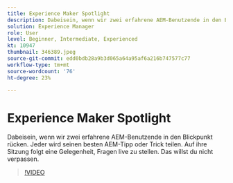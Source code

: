 ```yaml
---
title: Experience Maker Spotlight
description: Dabeisein, wenn wir zwei erfahrene AEM-Benutzende in den Blickpunkt rücken.  Jeder wird seinen besten AEM-Tipp oder Trick teilen. Auf ihre Sitzung folgt eine Gelegenheit, Fragen live zu stellen.  Das willst du nicht verpassen.
solution: Experience Manager
role: User
level: Beginner, Intermediate, Experienced
kt: 10947
thumbnail: 346389.jpeg
source-git-commit: edd0bdb28a9b3d065a64a95af6a216b747577c77
workflow-type: tm+mt
source-wordcount: '76'
ht-degree: 23%

---
```


# Experience Maker Spotlight

Dabeisein, wenn wir zwei erfahrene AEM-Benutzende in den Blickpunkt rücken.  Jeder wird seinen besten AEM-Tipp oder Trick teilen. Auf ihre Sitzung folgt eine Gelegenheit, Fragen live zu stellen.  Das willst du nicht verpassen.

>[!VIDEO](https://video.tv.adobe.com/v/346389/?quality=12&learn=on)
